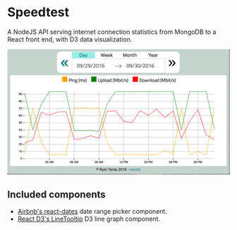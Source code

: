 # Speedtest
A NodeJS API serving internet connection statistics from MongoDB to a React front end, with D3 data visualization.

![speedtest screenshot](https://raw.githubusercontent.com/NewEvolution/speedtest/master/speedtest_screenshot.png)
## Included components
- [Airbnb's react-dates](https://github.com/airbnb/react-dates) date range picker component.
- [React D3's LineTooltip](http://www.reactd3.org/) D3 line graph component.
